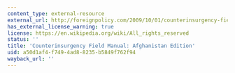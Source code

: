 ```yaml
---
content_type: external-resource
external_url: http://foreignpolicy.com/2009/10/01/counterinsurgency-field-manual-afghanistan-edition/
has_external_license_warning: true
license: https://en.wikipedia.org/wiki/All_rights_reserved
status: ''
title: 'Counterinsurgency Field Manual: Afghanistan Edition'
uid: a50d1af4-f749-4ad8-8235-b5849f762f94
wayback_url: ''
---
```

